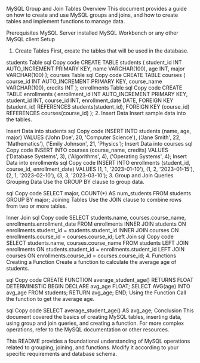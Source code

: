 MySQL Group and Join Tables
Overview
This document provides a guide on how to create and use MySQL groups and joins, and how to create tables and implement functions to manage data.

Prerequisites
MySQL Server installed
MySQL Workbench or any other MySQL client
Setup
1. Create Tables
First, create the tables that will be used in the database.

students Table
sql
Copy code
CREATE TABLE students (
    student_id INT AUTO_INCREMENT PRIMARY KEY,
    name VARCHAR(100),
    age INT,
    major VARCHAR(100)
);
courses Table
sql
Copy code
CREATE TABLE courses (
    course_id INT AUTO_INCREMENT PRIMARY KEY,
    course_name VARCHAR(100),
    credits INT
);
enrollments Table
sql
Copy code
CREATE TABLE enrollments (
    enrollment_id INT AUTO_INCREMENT PRIMARY KEY,
    student_id INT,
    course_id INT,
    enrollment_date DATE,
    FOREIGN KEY (student_id) REFERENCES students(student_id),
    FOREIGN KEY (course_id) REFERENCES courses(course_id)
);
2. Insert Data
Insert sample data into the tables.

Insert Data into students
sql
Copy code
INSERT INTO students (name, age, major) VALUES
('John Doe', 20, 'Computer Science'),
('Jane Smith', 22, 'Mathematics'),
('Emily Johnson', 21, 'Physics');
Insert Data into courses
sql
Copy code
INSERT INTO courses (course_name, credits) VALUES
('Database Systems', 3),
('Algorithms', 4),
('Operating Systems', 4);
Insert Data into enrollments
sql
Copy code
INSERT INTO enrollments (student_id, course_id, enrollment_date) VALUES
(1, 1, '2023-01-10'),
(1, 2, '2023-01-15'),
(2, 1, '2023-02-10'),
(3, 3, '2023-03-10');
3. Group and Join Queries
Grouping Data
Use the GROUP BY clause to group data.

sql
Copy code
SELECT major, COUNT(*) AS num_students
FROM students
GROUP BY major;
Joining Tables
Use the JOIN clause to combine rows from two or more tables.

Inner Join
sql
Copy code
SELECT students.name, courses.course_name, enrollments.enrollment_date
FROM enrollments
INNER JOIN students ON enrollments.student_id = students.student_id
INNER JOIN courses ON enrollments.course_id = courses.course_id;
Left Join
sql
Copy code
SELECT students.name, courses.course_name
FROM students
LEFT JOIN enrollments ON students.student_id = enrollments.student_id
LEFT JOIN courses ON enrollments.course_id = courses.course_id;
4. Functions
Creating a Function
Create a function to calculate the average age of students.

sql
Copy code
CREATE FUNCTION average_student_age()
RETURNS FLOAT
DETERMINISTIC
BEGIN
    DECLARE avg_age FLOAT;
    SELECT AVG(age) INTO avg_age FROM students;
    RETURN avg_age;
END;
Using the Function
Call the function to get the average age.

sql
Copy code
SELECT average_student_age() AS avg_age;
Conclusion
This document covered the basics of creating MySQL tables, inserting data, using group and join queries, and creating a function. For more complex operations, refer to the MySQL documentation or other resources.

This README provides a foundational understanding of MySQL operations related to grouping, joining, and functions. Modify it according to your specific requirements and database schema.





